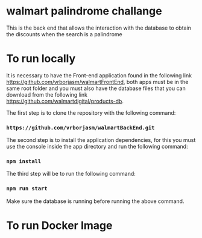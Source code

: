 # walmart palindrome challange

This is the back end that allows the interaction with the database to obtain the discounts when the search is a palindrome

# To run locally

It is necessary to have the Front-end application found in the following link https://github.com/vrborjasm/walmartFrontEnd, both apps must be in the same root folder and you must also have the database files that you can download from the following link https://github.com/walmartdigital/products-db.

The first step is to clone the repository with the following command:

### `https://github.com/vrborjasm/walmartBackEnd.git`

The second step is to install the application dependencies, for this you must use the console inside the app directory and run the following command:

### `npm install`

The third step will be to run the following command:

### `npm run start`

Make sure the database is running before running the above command.

# To run Docker Image
